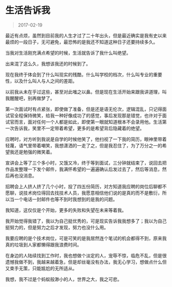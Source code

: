 # 生活告诉我

> 2017-02-19

最近有点烦，虽然到目前我的人生才过了二十年出头，但是最近确实是我有史以来最烦的一段日子，无可避免，最恐怖的是我还不知道这种日子还要持续多久。

当我对生活刚充满点希望的时候，生活就告诉了我什么叫绝望。

出来混了这么久，我想该我还的时候到了。

现在我终于体会到了什么叫现实的残酷，什么叫学校的档次，什么叫专业的重要性，以及什么叫人与人之间的差距。

以前我从未在乎过这些，甚至对此嗤之以鼻。但是现在生活开始来跟我讲道理，叫我醒醒吧，别再做梦了。

第一次面试时有点紧张，即使做了准备，但是还是语无伦次，逻辑混乱，只记得面试官全程保持微笑，给我一种好像成功了的感觉，事后发现那是错觉，也许对于面试官而言，面对任何一个人都是如此，即使第一眼就知道根本不会录用他。生活第一次告诉我，笑里不一定带着希望，更多的是希望背后隐藏着的绝望。

应聘时，对方听到我说是自学的时候他笑了，他扫视了一下我的简历，眼神里带着轻蔑，语气里带着嘲笑，我想潇洒的一走了之，但是我忍住了，为了万分之一的希望我还是勉强的微笑着。

宣讲会上等了三个多小时，又饿又冷，终于等到面试，三分钟就结束了，说回去把作品发整理一下发个邮件，我满怀希望的一遍遍确认后发过去了，然后等消息，然后再也没消息。

招聘会上人挤人挤了几个小时，投了四五份简历，对方知道我应聘的岗位后聊都不愿聊，说技术岗位得回去找技术人员，我愿意相信他们说的是真的而不是敷衍，所以当一个电话一封邮件也等不到时我想到的是我的问题。

我知道，这仅仅是个开始，更多的失败和失望在未来等着我。

我开始觉得我错了，我以为自己挺优秀的，可是现实告诉我我想多了；我以为自己挺努力的，但是努力之后才发现，努力也没什么用。

我要应聘的是个技术岗位，可是可笑的是我居然连个笔试的机会都得不到，原来我真的垃圾到人家都懒得跟我浪费时间。

在身边的人陆续找到工作时，我也想做个淡定的人，宠辱不惊，临危不乱，但是很遗憾我做不到，我越来越着急，但是却丝毫没有办法，我无心学习，想做点什么但又束手无策，只能尴尬的无所适从。

我想，我不过是个蚂蚁般渺小的人，世界之大，我之可悲。

